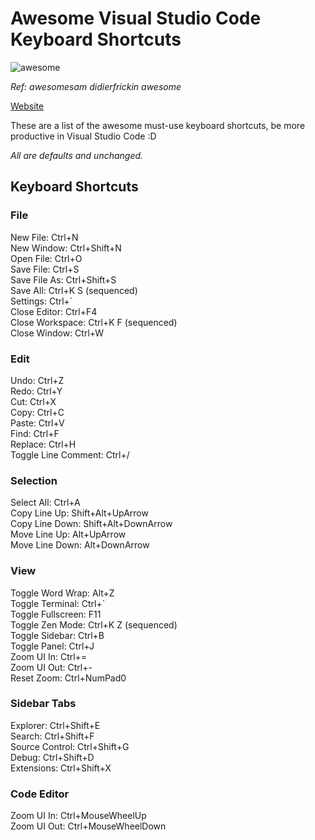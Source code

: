 # Awesome Visual Studio Code Keyboard Shortcuts

![awesome](https://media0.giphy.com/media/xTiTnBMEz7zAKs57LG/giphy.gif "Awesome! - awesomesam didierfrickin awesome")

_Ref: awesomesam didierfrickin awesome_

[Website](https://github.com/hl2guide/Awesome-Visual-Studio-Code-Keyboard-Shortcuts)

These are a list of the awesome must-use keyboard shortcuts, be more productive in Visual Studio Code :D

_All are defaults and unchanged._

## Keyboard Shortcuts

### File

New File: Ctrl+N\
New Window: Ctrl+Shift+N\
Open File: Ctrl+O\
Save File: Ctrl+S\
Save File As: Ctrl+Shift+S\
Save All: Ctrl+K S (sequenced)\
Settings: Ctrl+\`\
Close Editor: Ctrl+F4\
Close Workspace: Ctrl+K F (sequenced)\
Close Window: Ctrl+W

### Edit

Undo: Ctrl+Z\
Redo: Ctrl+Y\
Cut: Ctrl+X\
Copy: Ctrl+C\
Paste: Ctrl+V\
Find: Ctrl+F\
Replace: Ctrl+H\
Toggle Line Comment: Ctrl+/

### Selection

Select All: Ctrl+A\
Copy Line Up: Shift+Alt+UpArrow\
Copy Line Down: Shift+Alt+DownArrow\
Move Line Up: Alt+UpArrow\
Move Line Down: Alt+DownArrow

### View

Toggle Word Wrap: Alt+Z\
Toggle Terminal: Ctrl+\`\
Toggle Fullscreen: F11\
Toggle Zen Mode: Ctrl+K Z (sequenced)\
Toggle Sidebar: Ctrl+B\
Toggle Panel: Ctrl+J\
Zoom UI In: Ctrl+=\
Zoom UI Out: Ctrl+-\
Reset Zoom: Ctrl+NumPad0

### Sidebar Tabs

Explorer: Ctrl+Shift+E\
Search: Ctrl+Shift+F\
Source Control: Ctrl+Shift+G\
Debug: Ctrl+Shift+D\
Extensions: Ctrl+Shift+X

### Code Editor

Zoom UI In: Ctrl+MouseWheelUp\
Zoom UI Out: Ctrl+MouseWheelDown

